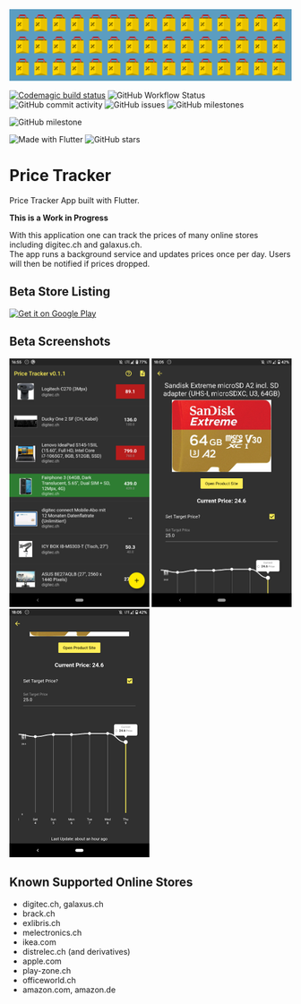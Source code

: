 <img src="assets/github_banner.png" alt="screenshot" />  

[![Codemagic build status](https://api.codemagic.io/apps/5f0ef3507b5d8811e2fa1d9f/5f0ef3507b5d8811e2fa1d9e/status_badge.svg)](https://codemagic.io/apps/5f0ef3507b5d8811e2fa1d9f/5f0ef3507b5d8811e2fa1d9e/latest_build)
![GitHub Workflow Status](https://img.shields.io/github/workflow/status/lucafluri/price_tracker/CI?style=flat-square)
![GitHub commit activity](https://img.shields.io/github/commit-activity/w/lucafluri/price_tracker?color=yellow&style=flat-square)
![GitHub issues](https://img.shields.io/github/issues/lucafluri/price_tracker?style=flat-square)
![GitHub milestones](https://img.shields.io/github/milestones/open/lucafluri/price_tracker?style=flat-square)  

![GitHub milestone](https://img.shields.io/github/milestones/progress-percent/lucafluri/price_tracker/1?style=flat-square)  

![Made with Flutter](https://img.shields.io/badge/made%20with-flutter-blue?style=flat-square&logo=flutter)
![GitHub stars](https://img.shields.io/github/stars/lucafluri/price_tracker?style=social)

# Price Tracker
Price Tracker App built with Flutter.

**This is a Work in Progress**

With this application one can track the prices of many online stores including digitec.ch and galaxus.ch.  
The app runs a background service and updates prices once per day. Users will then be notified if prices dropped.



## Beta Store Listing
<a href='https://play.google.com/store/apps/details?id=ch.lucafluri.price_tracker&pcampaignid=pcampaignidMKT-Other-global-all-co-prtnr-py-PartBadge-Mar2515-1'><img alt='Get it on Google Play' src='https://play.google.com/intl/en_us/badges/static/images/badges/en_badge_web_generic.png' width=150/></a>


## Beta Screenshots
<img src="assets/screenshots/Screenshot_20200622-124303.png" alt="screenshot" width="250"/> <img src="assets/screenshots/Screenshot_20200622-124310.png" alt="screenshot" width="250"/>  <img src="assets/screenshots/Screenshot_20200622-124337.png" alt="screenshot" width="250"/>  

## Known Supported Online Stores
- digitec.ch, galaxus.ch
- brack.ch
- exlibris.ch
- melectronics.ch
- ikea.com
- distrelec.ch (and derivatives)
- apple.com
- play-zone.ch
- officeworld.ch
- amazon.com, amazon.de

